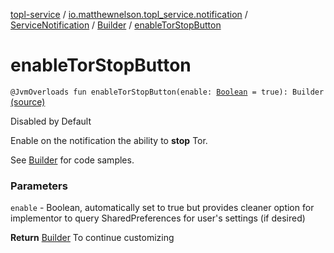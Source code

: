 [topl-service](../../../index.md) / [io.matthewnelson.topl_service.notification](../../index.md) / [ServiceNotification](../index.md) / [Builder](index.md) / [enableTorStopButton](./enable-tor-stop-button.md)

# enableTorStopButton

`@JvmOverloads fun enableTorStopButton(enable: `[`Boolean`](https://kotlinlang.org/api/latest/jvm/stdlib/kotlin/-boolean/index.html)` = true): Builder` [(source)](https://github.com/05nelsonm/TorOnionProxyLibrary-Android/blob/master/topl-service/src/main/java/io/matthewnelson/topl_service/notification/ServiceNotification.kt#L311)

Disabled by Default

Enable on the notification the ability to **stop** Tor.

See [Builder](index.md) for code samples.

### Parameters

`enable` - Boolean, automatically set to true but provides cleaner option
for implementor to query SharedPreferences for user's settings (if desired)

**Return**
[Builder](index.md) To continue customizing

